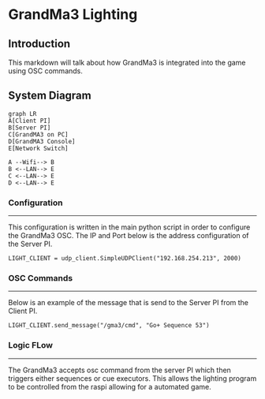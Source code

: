 # GrandMa3 Lighting
## Introduction
This markdown will talk about how GrandMa3 is integrated into the game using OSC commands.

## System Diagram
```mermaid
graph LR
A[Client PI]
B[Server PI]
C[GrandMA3 on PC]
D[GrandMA3 Console]
E[Network Switch]

A --Wifi--> B
B <--LAN--> E
C <--LAN--> E
D <--LAN--> E

```
### Configuration
---
This configuration is written in the main python script in order to configure the GrandMa3 OSC. The IP and Port below is the address configuration of the Server PI.
```
LIGHT_CLIENT = udp_client.SimpleUDPClient("192.168.254.213", 2000)
```
### OSC Commands
---
Below is an example of the message that is send to the Server PI from the Client PI.
```
LIGHT_CLIENT.send_message("/gma3/cmd", "Go+ Sequence 53")
```

### Logic FLow
---
The GrandMa3 accepts osc command from the server PI which then triggers either sequences or cue executors. This allows the lighting program to be controlled from the raspi allowing for a automated game.
